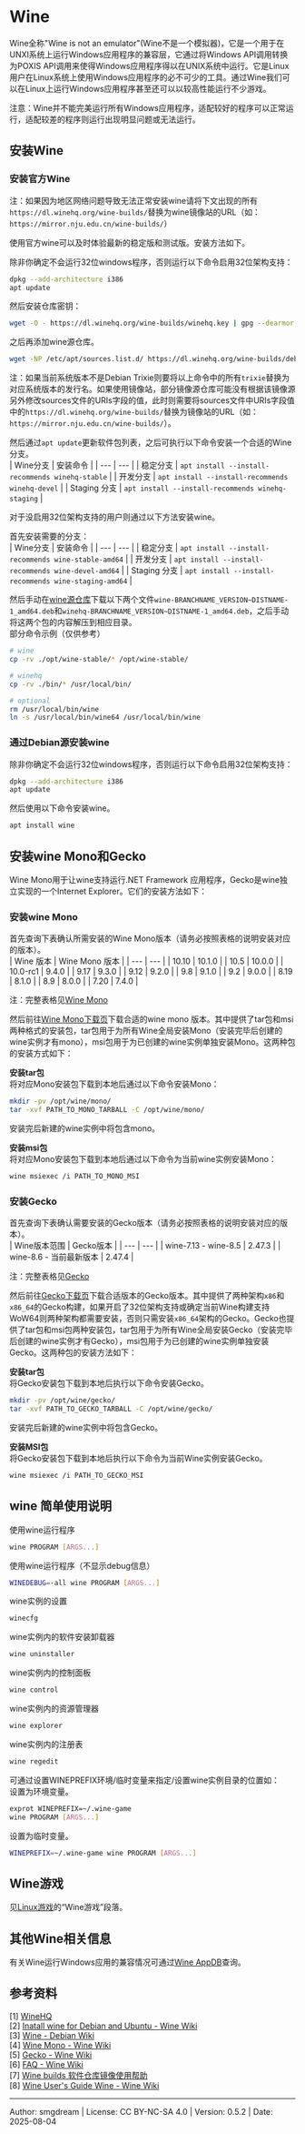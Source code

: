 # Wine

Wine全称"Wine is not an emulator"(Wine不是一个模拟器)，它是一个用于在UNXI系统上运行Windows应用程序的兼容层，它通过将Windows API调用转换为POXIS API调用来使得Windows应用程序得以在UNIX系统中运行。它是Linux用户在Linux系统上使用Windows应用程序的必不可少的工具。通过Wine我们可以在Linux上运行Windows应用程序甚至还可以以较高性能运行不少游戏。

注意：Wine并不能完美运行所有Windows应用程序，适配较好的程序可以正常运行，适配较差的程序则运行出现明显问题或无法运行。  

## 安装Wine

### 安装官方Wine

注：如果因为地区网络问题导致无法正常安装wine请将下文出现的所有`https://dl.winehq.org/wine-builds/`替换为wine镜像站的URL（如：`https://mirror.nju.edu.cn/wine-builds/`）

使用官方wine可以及时体验最新的稳定版和测试版。安装方法如下。  

除非你确定不会运行32位windows程序，否则运行以下命令启用32位架构支持：  
```sh
dpkg --add-architecture i386
apt update
```
然后安装仓库密钥：  
```sh
wget -O - https://dl.winehq.org/wine-builds/winehq.key | gpg --dearmor -o /etc/apt/keyrings/winehq-archive.key
```

之后再添加wine源仓库。  
```sh
wget -NP /etc/apt/sources.list.d/ https://dl.winehq.org/wine-builds/debian/dists/trixie/winehq-trixie.sources
```
注：如果当前系统版本不是Debian Trixie则要将以上命令中的所有`trixie`替换为对应系统版本的发行名。如果使用镜像站，部分镜像源仓库可能没有根据该镜像源另外修改sources文件的URIs字段的值，此时则需要将sources文件中URIs字段值中的`https://dl.winehq.org/wine-builds/`替换为镜像站的URL（如：`https://mirror.nju.edu.cn/wine-builds/`）。  

然后通过`apt update`更新软件包列表，之后可执行以下命令安装一个合适的Wine分支。  
| Wine分支 | 安装命令 |
| --- | --- |
| 稳定分支 | `apt install --install-recommends winehq-stable` |
| 开发分支 | `apt install --install-recommends winehq-devel` |
| Staging 分支 | `apt install --install-recommends winehq-staging` |

对于没启用32位架构支持的用户则通过以下方法安装wine。

首先安装需要的分支：  
| Wine分支 | 安装命令 |
| --- | --- |
| 稳定分支 | `apt install --install-recommends wine-stable-amd64` |
| 开发分支 | `apt install --install-recommends wine-devel-amd64` |
| Staging 分支 | `apt install --install-recommends wine-staging-amd64` |

然后手动在[wine源仓库](https://dl.winehq.org/wine-builds/debian/pool/main/w/wine/)下载以下两个文件`wine-BRANCHNAME_VERSION~DISTNAME-1_amd64.deb`和`winehq-BRANCHNAME_VERSION~DISTNAME-1_amd64.deb`，之后手动将这两个包的内容解压到相应目录。  
部分命令示例（仅供参考）  
```sh
# wine
cp -rv ./opt/wine-stable/* /opt/wine-stable/

# winehq
cp -rv ./bin/* /usr/local/bin/

# optional
rm /usr/local/bin/wine
ln -s /usr/local/bin/wine64 /usr/local/bin/wine
```

### 通过Debian源安装wine
除非你确定不会运行32位windows程序，否则运行以下命令启用32位架构支持：  
```sh
dpkg --add-architecture i386
apt update
```
然后使用以下命令安装wine。  
```sh
apt install wine
```

## 安装wine Mono和Gecko
Wine Mono用于让wine支持运行.NET Framework 应用程序，Gecko是wine独立实现的一个Internet Explorer。它们的安装方法如下：  

### 安装wine Mono
首先查询下表确认所需安装的Wine Mono版本（请务必按照表格的说明安装对应的版本）。  
| Wine 版本 | Wine Mono 版本 |
| --- | --- |
| 10.10 | 10.1.0 |
| 10.5 | 10.0.0 |
| 10.0-rc1 | 9.4.0 |
| 9.17 | 9.3.0 |
| 9.12 | 9.2.0 |
| 9.8 | 9.1.0 |
| 9.2 | 9.0.0 |
| 8.19 | 8.1.0 |
| 8.9 | 8.0.0 |
| 7.20 | 7.4.0 |

注：完整表格见[Wine Mono](https://gitlab.winehq.org/wine/wine/-/wikis/Wine-Mono#versions)  

然后前往[Wine Mono下载页](https://dl.winehq.org/wine/wine-mono/)下载合适的wine mono 版本。其中提供了tar包和msi两种格式的安装包，tar包用于为所有Wine全局安装Mono（安装完毕后创建的wine实例才有mono），msi包用于为已创建的wine实例单独安装Mono。这两种包的安装方式如下：  

**安装tar包**  
将对应Mono安装包下载到本地后通过以下命令安装Mono：  
```sh
mkdir -pv /opt/wine/mono/
tar -xvf PATH_TO_MONO_TARBALL -C /opt/wine/mono/
```
安装完后新建的wine实例中将包含mono。

**安装msi包**  
将对应Mono安装包下载到本地后通过以下命令为当前wine实例安装Mono：  
```sh
wine msiexec /i PATH_TO_MONO_MSI
```

### 安装Gecko

首先查询下表确认需要安装的Gecko版本（请务必按照表格的说明安装对应的版本）。  
| Wine版本范围 | Gecko版本 |
| --- | --- |
| wine-7.13 - wine-8.5 | 2.47.3 |
| wine-8.6 - 当前最新版本 | 2.47.4 |

注：完整表格见[Gecko](https://gitlab.winehq.org/wine/wine/-/wikis/Gecko#installing)  

然后前往[Gecko下载页](https://dl.winehq.org/wine/wine-gecko/)下载合适版本的Gecko版本。其中提供了两种架构`x86`和`x86_64`的Gecko构建，如果开启了32位架构支持或确定当前Wine构建支持WoW64则两种架构都需要安装，否则只需安装`x86_64`架构的Gecko。Gecko也提供了tar包和msi包两种安装包，tar包用于为所有Wine全局安装Gecko（安装完毕后创建的wine实例才有Gecko），msi包用于为已创建的wine实例单独安装Gecko。这两种包的安装方法如下：  

**安装tar包**  
将Gecko安装包下载到本地后执行以下命令安装Gecko。  
```sh
mkdir -pv /opt/wine/gecko/
tar -xvf PATH_TO_GECKO_TARBALL -C /opt/wine/gecko/
```
安装完后新建的wine实例中将包含Gecko。  

**安装MSI包**  
将Gecko安装包下载到本地后执行以下命令为当前Wine实例安装Gecko。  
```sh
wine msiexec /i PATH_TO_GECKO_MSI
```

<!-- vxdk 3d11? -->

## wine 简单使用说明

使用wine运行程序

```sh
wine PROGRAM [ARGS...]
```

使用wine运行程序（不显示debug信息）
```sh
WINEDEBUG=-all wine PROGRAM [ARGS...]
```

wine实例的设置
```sh
winecfg
```

wine实例内的软件安装卸载器
```sh
wine uninstaller
```

wine实例内的控制面板
```sh
wine control
```

wine实例内的资源管理器
```sh
wine explorer
```

wine实例内的注册表
```sh
wine regedit
```

可通过设置WINEPREFIX环境/临时变量来指定/设置wine实例目录的位置如：  
设置为环境变量。  
```sh
exprot WINEPREFIX=~/.wine-game
wine PROGRAM [ARGS...]
```
设置为临时变量。  
```sh
WINEPREFIX=~/.wine-game wine PROGRAM [ARGS...]
```

## Wine游戏
见[Linux游戏](linux-game.md)的“Wine游戏”段落。  

## 其他Wine相关信息
有关Wine运行Windows应用的兼容情况可通过[Wine AppDB](https://appdb.winehq.org/)查询。  

## 参考资料

\[1\] [WineHQ](https://www.winehq.org)  
\[2\] [Inatall wine for Debian and Ubuntu - Wine Wiki](https://gitlab.winehq.org/wine/wine/-/wikis/Debian-Ubuntu)  
\[3\] [Wine - Debian Wiki](https://wiki.debian.org/Wine#Standard_installation)  
\[4\] [Wine Mono - Wine Wiki](https://gitlab.winehq.org/wine/wine/-/wikis/Wine-Mono)  
\[5\] [Gecko - Wine Wiki](https://gitlab.winehq.org/wine/wine/-/wikis/Gecko)  
\[6\] [FAQ - Wine Wiki](https://gitlab.winehq.org/wine/wine/-/wikis/FAQ)  
\[7\] [Wine builds 软件仓库镜像使用帮助](https://help.mirrors.cernet.edu.cn/wine-builds/)  
\[8\] [Wine User's Guide  Wine - Wine Wiki](https://gitlab.winehq.org/wine/wine/-/wikis/Wine-User's-Guide)  

---
Author: smgdream | License: CC BY-NC-SA 4.0 | Version: 0.5.2 | Date: 2025-08-04
